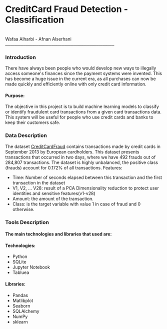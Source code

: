 # CreditCard Fraud Detection - Classification

</br> 
Wafaa Alharbi - Afnan Alserhani
</br>
ـــــــــــــــــــــــــــــــــــــــــــــــــــــــــــــــــــــــــــــــــــــ


  
### Introduction
There have always been people who would develop new ways to illegally access someone's finances since the payment systems were invented. This has become a huge issue in the current era, as all purchases can now be made quickly and efficiently online with only credit card information.
#### Purpose:
The objective in this project is to build machine learning models to classify or identify fraudulent card transactions from a given card transactions data.
This system will be useful for people who use credit cards and banks to keep their customers safe.


### Data Description
The dataset [CreditCardFraud](https://www.kaggle.com/mlg-ulb/creditcardfraud) contains transactions made by credit cards in September 2013 by European cardholders.
This dataset presents transactions that occurred in two days, where we have 492 frauds out of 284,807 transactions. The dataset is highly unbalanced, the positive class (frauds) account for 0.172% of all transactions.
Features:
* Time: Number of seconds elapsed between this transaction and the first transaction in the dataset
* V1, V2, ... V28: result of a PCA Dimensionality reduction to protect user identities and sensitive features(v1-v28)
* Amount: the amount of the transaction.
* Class: is the target variable with value 1 in case of fraud and 0 otherwise.


### Tools Description

#### The main technologies and libraries that used are: 


#### Technologies:
- Python
- SQLite
- Jupyter Notebook
- Tabluea
#### Libraries:
- Pandas
- Matlibplot
- Seaborn
- SQLAlchemy
- NumPy
- sklearn

